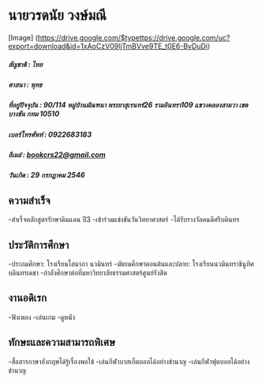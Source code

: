 # นายวรดนัย วงษ์มณี
[Image] (https://drive.google.com/$typettps://drive.google.com/uc?export=download&id=1xAoCzV09IjTmBVve9TE_t0E6-BvDuDi)


##### สัญชาติ : ไทย
##### ศาสนา : พุทธ
##### ที่อยู่ปัจจุบัน : 90/114 หมู่บ้านมัณฑนา พระยาสุเรนทร์26 รามอินทรา109 แขวงคลองสามวา เขตบางชัน กทม 10510
##### เบอร์โทรศัพท์ : 0922683183
##### อีเมล์ : bookcrs22@gmail.com
##### วันเกิด : 29 กรกฎาคม 2546

## ความสำเร็จ
 -สําเร็จหลักสูตรรักษาดินแดน ปี3
 -เข้าร่วมแข่งขันวันวิทยาศาสตร์
 -ได้รับรางวัลคนดีศรีบดินทร

## ประวัติการศึกษา
 -ประถมศึกษา: โรงเรียนโสมาภา นวมินทร์
 -มัธยมศึกษาตอนต้นและปลาย: โรงเรียนนวมินทราชินูทิศ บดินทรเดชา
 -กำลังศึกษาต่อที่มหาวิทยาลัยธรรมศาสตร์ศูนย์รังสิต

## งานอดิเรก
 -ฟังเพลง
 -เล่นเกม
 -ดูหนัง

## ทักษะและความสามารถพิเศษ
 -สื่อสารภาษาอังกฤษได้รู้เรื่องพอใข้
 -เล่นกีฬาบาสเก็ตบอลได้อย่างชำนาญ
 -เล่นกีฬาฟุตบอลได้อย่างชำนาญ
